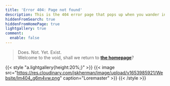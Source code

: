 ```yaml
---
title: 'Error 404: Page not found'
description: This is the 404 error page that pops up when you wander into the void.
hiddenFromSearch: true
hiddenFromHomePage: true
lightgallery: true
comment:
  enable: false
---
```


> Does. Not. Yet. Exist. <br/>
> Welcome to the void, shall we return to [<u>**the homepage**</u>](/)? <br/>

{{< style "a.lightgallery{height:20%;}" >}} {{< image src="https://res.cloudinary.com/jskherman/image/upload/v1653985921/Website/lm404_g6m4vw.png" caption="Loremaster" >}}
{{< /style >}}